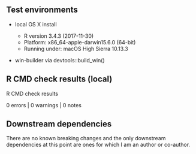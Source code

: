 ## Test environments

* local OS X install 
  * R version 3.4.3 (2017-11-30)
  * Platform: x86_64-apple-darwin15.6.0 (64-bit)
  * Running under: macOS High Sierra 10.13.3

* win-builder via devtools::build_win()

## R CMD check results (local)

R CMD check results

0 errors | 0 warnings | 0 notes


## Downstream dependencies

There are no known breaking changes and the only downstream dependencies at this 
point are ones for which I am an author or co-author.
